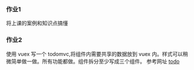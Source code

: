 ### 作业1
将上课的案例和知识点搞懂

### 作业2
使用 vuex 写一个 todomvc,将组件内需要共享的数据放到 vuex 内。样式可以稍微简单做一做。所有功能都做。组件拆分至少写成三个组件。
参考网址 [todo](http://todomvc.com/examples/vue/)